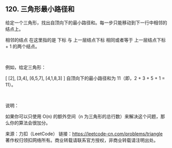 ## 120. 三角形最小路径和

给定一个三角形，找出自顶向下的最小路径和。每一步只能移动到下一行中相邻的结点上。

相邻的结点 在这里指的是 下标 与 上一层结点下标 相同或者等于 上一层结点下标 + 1 的两个结点。

 

例如，给定三角形：

[
     [2],
    [3,4],
   [6,5,7],
  [4,1,8,3]
]
自顶向下的最小路径和为 11（即，2 + 3 + 5 + 1 = 11）。

 

说明：

如果你可以只使用 O(n) 的额外空间（n 为三角形的总行数）来解决这个问题，那么你的算法会很加分。

来源：力扣（LeetCode）
链接：https://leetcode-cn.com/problems/triangle
著作权归领扣网络所有。商业转载请联系官方授权，非商业转载请注明出处。